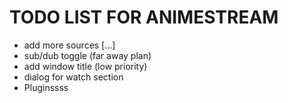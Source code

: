 # TODO LIST FOR ANIMESTREAM

- add more sources [...]
- sub/dub toggle (far away plan)
- add window title (low priority)
- dialog for watch section
- Pluginssss
